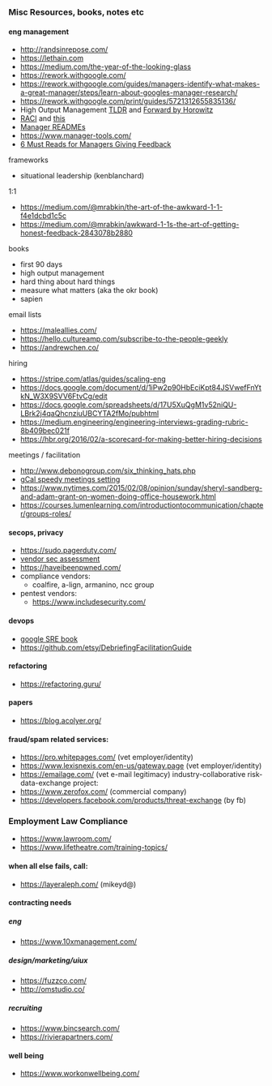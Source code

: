 ### Misc Resources, books, notes etc

#### eng management
- http://randsinrepose.com/
- https://lethain.com
- https://medium.com/the-year-of-the-looking-glass
- https://rework.withgoogle.com/
- https://rework.withgoogle.com/guides/managers-identify-what-makes-a-great-manager/steps/learn-about-googles-manager-research/
- https://rework.withgoogle.com/print/guides/5721312655835136/
- High Output Management [TLDR](https://medium.com/@iantien/top-takeaways-from-andy-grove-s-high-output-management-2e0ecfb1ea63) and [Forward by Horowitz](https://a16z.com/2015/11/13/high-output-management/)
- [RACI](http://firstround.com/review/how-this-head-of-engineering-boosted-transparency-at-instagram/) and [this](https://en.wikipedia.org/wiki/Responsibility_assignment_matrix)
- [Manager READMEs](https://hackernoon.com/12-manager-readmes-from-silicon-valleys-top-tech-companies-26588a660afe)
- https://www.manager-tools.com/
- [6 Must Reads for Managers Giving Feedback](http://firstround.com/review/our-6-must-reads-for-managers-to-give-feedback-that-helps-people-grow/)

frameworks
- situational leadership (kenblanchard)

1:1
- https://medium.com/@mrabkin/the-art-of-the-awkward-1-1-f4e1dcbd1c5c
- https://medium.com/@mrabkin/awkward-1-1s-the-art-of-getting-honest-feedback-2843078b2880

books
- first 90 days
- high output management
- hard thing about hard things
- measure what matters (aka the okr book)
- sapien

email lists
- https://maleallies.com/
- https://hello.cultureamp.com/subscribe-to-the-people-geekly
- https://andrewchen.co/

hiring
- https://stripe.com/atlas/guides/scaling-eng
- https://docs.google.com/document/d/1iPw2p90HbEciKpt84JSVwefFnYtkN_W3X9SVV6FtvCg/edit
- https://docs.google.com/spreadsheets/d/17U5XuQgM1v52niQU-LBrk2j4qaQhcnziuUBCYTA2fMo/pubhtml
- https://medium.engineering/engineering-interviews-grading-rubric-8b409bec021f
- https://hbr.org/2016/02/a-scorecard-for-making-better-hiring-decisions

meetings / facilitation
- http://www.debonogroup.com/six_thinking_hats.php
- [gCal speedy meetings setting](https://www.bettercloud.com/monitor/the-academy/efficient-effective-meetings-google-calendar/)
- https://www.nytimes.com/2015/02/08/opinion/sunday/sheryl-sandberg-and-adam-grant-on-women-doing-office-housework.html
- https://courses.lumenlearning.com/introductiontocommunication/chapter/groups-roles/


#### secops, privacy
- https://sudo.pagerduty.com/
- [vendor sec assessment](https://blogs.dropbox.com/tech/2019/03/towards-better-vendor-security-assessments/)
- https://haveibeenpwned.com/
- compliance vendors:
  - coalfire, a-lign, armanino, ncc group
- pentest vendors:
  - https://www.includesecurity.com/

#### devops
- [google SRE book](https://landing.google.com/sre/book/index.html)
- https://github.com/etsy/DebriefingFacilitationGuide

#### refactoring
- https://refactoring.guru/

#### papers
- https://blog.acolyer.org/

#### fraud/spam related services:
- https://pro.whitepages.com/ (vet employer/identity)
- https://www.lexisnexis.com/en-us/gateway.page (vet employer/identity)
- https://emailage.com/ (vet e-mail legitimacy)
industry-collaborative risk-data-exchange project:
- https://www.zerofox.com/ (commercial company)
- https://developers.facebook.com/products/threat-exchange (by fb)

### Employment Law Compliance
- https://www.lawroom.com/
- https://www.lifetheatre.com/training-topics/

#### when all else fails, call:
- https://layeraleph.com/ (mikeyd@)

#### contracting needs
##### eng
- https://www.10xmanagement.com/
##### design/marketing/uiux
- https://fuzzco.com/
- http://omstudio.co/
##### recruiting
- https://www.bincsearch.com/
- https://rivierapartners.com/

#### well being
- https://www.workonwellbeing.com/
